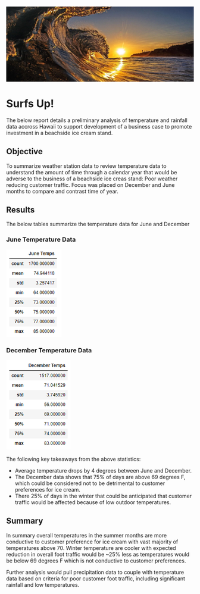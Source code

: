 ![header](/Resources/title_pic.png)
# Surfs Up!
The below report details a preliminary analysis of temperature and rainfall data accross Hawaii to support development of a business case to promote investment in a beachside ice cream stand.

## Objective
To summarize weather station data to review temperature data to understand the amount of time through a calendar year that would be adverse to the business of a beachside ice creas stand: Poor weather reducing customer traffic.  Focus was placed on December and June months to compare and contrast time of year.

## Results
The below tables summarize the temperature data for June and December

### June Temperature Data
![June](/Resources/june_temps.png)

### December Temperature Data
![Dec](/Resources/dec_temps.png)

The following key takeaways from the above statistics:
- Average temperature drops by 4 degrees between June and December.  
- The December data shows that 75% of days are above 69 degrees F, which could be considered not to be detrimental to customer preferences for ice cream.
- There 25% of days in the winter that could be anticipated that customer traffic would be affected because of low outdoor temperatures.

## Summary
In summary overall temperatures in the summer months are more conductive to customer preference for ice cream with vast majority of temperatures above 70.  Winter temperature are cooler with expected reduction in overall foot traffic would be ~25% less as temperatures would be below 69 degrees F which is not conductive to customer preferences.

Further analysis would pull precipitation data to couple with temperature data based on criteria for poor customer foot traffic, including significant rainfall and low temperatures.
